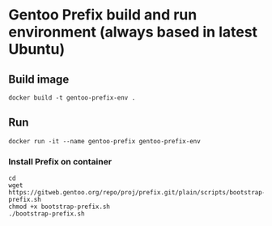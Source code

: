 # Gentoo Prefix build and run environment (always based in latest Ubuntu)

## Build image

```shell
docker build -t gentoo-prefix-env .
```

## Run

```shell
docker run -it --name gentoo-prefix gentoo-prefix-env
```

### Install Prefix on container

```shell
cd
wget https://gitweb.gentoo.org/repo/proj/prefix.git/plain/scripts/bootstrap-prefix.sh
chmod +x bootstrap-prefix.sh
./bootstrap-prefix.sh
```